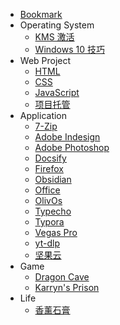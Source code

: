 
- [Bookmark](bookmark.md)
- <span>Operating System</span>
  - [KMS 激活](system/kms-activation.md)
  - [Windows 10 技巧](system/windows-10.md)
- <span>Web Project</span>
  - [HTML](web/html.md)
  - [CSS](web/css.md)
  - [JavaScript](web/javascript.md)
  - [项目托管](web/hosting.md)
- <span>Application</span>
  - [7-Zip](application/7-zip.md)
  - [Adobe Indesign](application/adobe-indesign.md)
  - [Adobe Photoshop](application/adobe-photoshop.md)
  - [Docsify](application/docsify.md)
  - [Firefox](application/firefox.md)
  - [Obsidian](application/obsidian.md)
  - [Office](application/office.md)
  - [OlivOs](application/olivos.md)
  - [Typecho](application/typecho.md)
  - [Typora](application/typora.md)
  - [Vegas Pro](application/vegas-pro.md)
  - [yt-dlp](application/yt-dlp.md)
  - [坚果云](application/jianguoyun.md)
- <span aria-expanded="false">Game</span>
  - [Dragon Cave](game/drag-cave.md)
  - [Karryn's Prison](game/karryns-prison.md)
- <span>Life</span>
  - [香薰石膏](life/plaster.md)
